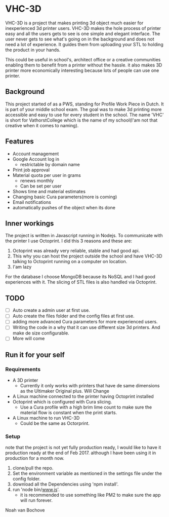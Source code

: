 # VHC-3D

VHC-3D is a project that makes printing 3d object much easier for inexperienced 3d printer users. VHC-3D makes the hole process of printer easy and all the users gets to see is one simple and elegant interface. The user never gets to see what's going on in the background and does not need a lot of experience. It guides them from uploading your STL to holding the product in your hands.

This could be useful in school's, architect office or a creative communities enabling them to benefit from a printer without the hassle. it also makes 3D printer more economically interesting because lots of people can use one printer.

## Background

This project started of as a PWS, standing for Profile Work Piece in Dutch. It is part of your middle school exam. The goal was to make 3d printing more accessible and easy to use for every student in the school. The name 'VHC' is short for VathorstCollege which is the name of my school(I'am not that creative when it comes to naming).

## Features

- Account management
- Google Account log in
    - restrictable by domain name
- Print job approval
- Material quota per user in grams
    - renews monthly
    - Can be set per user
- Shows time and material estimates
- Changing basic Cura parameters(more is coming)
- Email notifications
- automatically pushes of the object when its done

## Inner workings

The project is written in Javascript running in Nodejs. To communicate with the printer I use Octoprint. I did this 3 reasons and these are:
1. Octoprint was already very reliable, stable and had good api.
2. This why you can host the project outside the school and have VHC-3D talking to Octoprint running on a computer on location.
3. I'am lazy

For the database I choose MongoDB because its NoSQL and I had good experiences with it. The slicing of STL files is also handled via Octoprint.

## TODO

- [ ] Auto create a admin user at first use.
- [ ] Auto create the files folder and the config files at first use.
- [ ] adding more advanced Cura parameters for more experienced users.
- [ ] Writing the code in a why that it can use different size 3d printers. And make de size configurable.
- [ ] More will come

## Run it for your self
### Requirements

- A 3D printer
    - Currently it only works with printers that have de same dimensions as the Ultimaker Original plus. Will Change
- A Linux machine connected to the printer having Octoprint installed
- Octoprint which is configured with Cura slicing.
    - Use a Cura profile with a high brim lime count to make sure the material flow is constant when the print starts.
- A Linux machine to run VHC-3D
    - Could be the same as Octorprint.

### Setup

note that the project is not yet fully production ready, I would like to have it production ready at the end of Feb 2017. although I have been using it in production for a month now.

1. clone/pull the repo.
2. Set the environment variable as mentioned in the settings file under the config folder.
3. download all the Dependencies using 'npm install'.
4. run 'node bin/www.js'.
    - it is recommended to use something like PM2 to make sure the app will run forever.


Noah van Bochove
